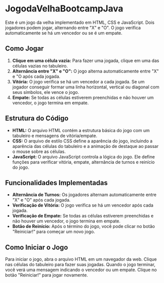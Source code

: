 # JogodaVelhaBootcampJava

Este é um jogo da velha implementado em HTML, CSS e JavaScript. Dois jogadores podem jogar, alternando entre "X" e "O". O jogo verifica automaticamente se há um vencedor ou se é um empate.

## Como Jogar

1. **Clique em uma célula vazia:** Para fazer uma jogada, clique em uma das células vazias no tabuleiro.
2. **Alternância entre "X" e "O":** O jogo alterna automaticamente entre "X" e "O após cada jogada.
3. **Vitória:** O jogo verifica se há um vencedor a cada jogada. Se um jogador conseguir formar uma linha horizontal, vertical ou diagonal com seus símbolos, ele vence o jogo.
4. **Empate:** Se todas as células estiverem preenchidas e não houver um vencedor, o jogo termina em empate.

## Estrutura do Código

- **HTML:** O arquivo HTML contém a estrutura básica do jogo com um tabuleiro e mensagens de vitória/empate.
- **CSS:** O arquivo de estilo CSS define a aparência do jogo, incluindo a aparência das células do tabuleiro e a animação de destaque ao passar o mouse sobre as células.
- **JavaScript:** O arquivo JavaScript controla a lógica do jogo. Ele define funções para verificar vitória, empate, alternância de turnos e reinício do jogo.

## Funcionalidades Implementadas

- **Alternância de Turnos:** Os jogadores alternam automaticamente entre "X" e "O" após cada jogada.
- **Verificação de Vitória:** O jogo verifica se há um vencedor após cada jogada.
- **Verificação de Empate:** Se todas as células estiverem preenchidas e não houver um vencedor, o jogo termina em empate.
- **Botão de Reinício:** Após o término do jogo, você pode clicar no botão "Reiniciar!" para começar um novo jogo.

## Como Iniciar o Jogo

Para iniciar o jogo, abra o arquivo HTML em um navegador da web. Clique nas células do tabuleiro para fazer suas jogadas. Quando o jogo terminar, você verá uma mensagem indicando o vencedor ou um empate. Clique no botão "Reiniciar!" para jogar novamente.




